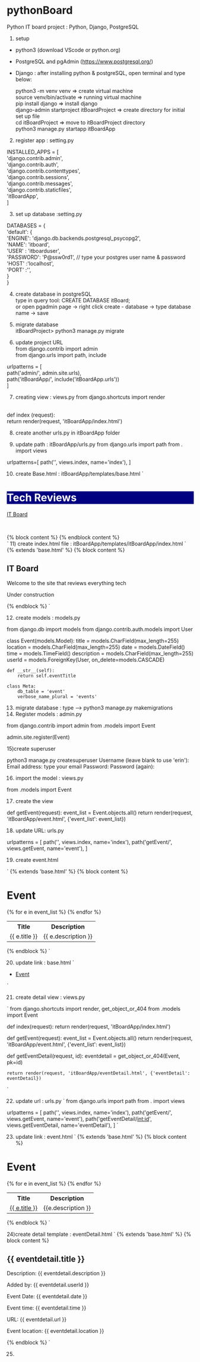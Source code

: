 # pythonBoard

Python IT board project : Python, Django, PostgreSQL

1) setup
- python3 (download VScode or python.org)

- PostgreSQL and pgAdmin (https://www.postgresql.org/)

- Django : after installing python & postgreSQL, open terminal and type below: <br>

  python3 -m venv venv => create virtual machine <br>
  source venv/bin/activate => running virtual machine<br>
  pip install django => install django<br>
  django-admin startproject itBoardProject => create directory for initial set up file<br>
  cd itBoardProject => move to itBoardProject directory<br>
  python3 manage.py startapp itBoardApp<br>

2) register app : setting.py <br>

  INSTALLED_APPS = [<br>
  'django.contrib.admin', <br>
  'django.contrib.auth',<br>
  'django.contrib.contenttypes',<br>
  'django.contrib.sessions',<br>
  'django.contrib.messages',<br>
  'django.contrib.staticfiles',<br>
  'itBoardApp',<br>
  ]<br>

3) set up database :setting.py <br>

  DATABASES = {<br>
    'default': {<br>
    'ENGINE': 'django.db.backends.postgresql_psycopg2',<br>
    'NAME': 'itboard',<br>
    'USER' : 'itboarduser', <br>
    'PASSWORD': 'P@ssw0rd1',    // type your postgres user name & password <br>
    'HOST' :'localhost',<br>
    'PORT' :'',<br>
    }<br>
  }<br>

4) create database in postgreSQL<br>
  type in query tool: CREATE DATABASE itBoard; <br>
  or open pgadmin page -> right click create - database -> type database name -> save <br>

5) migrate database <br>
  itBoardProject> python3 manage.py migrate

6) update project URL<br>
  from django.contrib import admin <br>
  from django.urls import path, include <br>

  urlpatterns = [<br>
  path('admin/', admin.site.urls),<br>
  path('itBoardApp/', include('itBoardApp.urls'))<br>
  ]
  
7) creating view : views.py
  from django.shortcuts import render <br>
  <br>
  def index (request):<br>
    return render(request, 'itBoardApp/index.html') <br>
    
    
8) create another urls.py in itBoardApp folder <br>
 
9) update path : itBoardApp/urls.py
  from django.urls import path
  from . import views

  urlpatterns=[
      path('', views.index, name='index'),
  ]

10) create Base.html : itBoardApp/templates/base.html
`
<!DOCTYPE html>
<html>
    <head>
        <title>IT Board</title>
        <link rel="stylesheet" href="//maxcdn.bootstrapcdn.com/bootstrap/3.2.0/css/bootstrap.min.css">
        <link rel="stylesheet" href="//maxcdn.bootstrapcdn.com/bootstrap/3.2.0/css/bootstrap-theme.min.css">
        <link href='//fonts.googleapis.com/css?family=Lobster&subset=latin,latin-ext' rel='stylesheet' type='text/css'>
    </head>
    <body>
        <div class='jumbotron' style="background-color: Navy; color: white;">
            <h1>Tech Reviews</h1>
        </div>
        <nav class="navbar navbar-default">
                <div class="container-fluid">
                <div class="navbar-header">
                <a class="navbar-brand" href="{% url 'index' %}">IT Board</a>
                </div>
                <ul class="nav navbar-nav">
                </ul>
                </div>
                </nav>
        <p>&nbsp;</p>
        <div class="container">
        {% block content %}
        {% endblock content %}
        </div>
    </body>
</html>
`
11) create index.html file : itBoardApp/templates/itBoardApp/index.html
`
{% extends 'base.html' %}
{% block content %}

<h2>IT Board</h2>
<p>Welcome to the site that
    reviews everything tech
</p>
<p>Under construction</p>

{%  endblock %}
`

12) create models : models.py

from django.db import models
from django.contrib.auth.models import User

class Event(models.Model):
    title = models.CharField(max_length=255)
    location = models.CharField(max_length=255)
    date = models.DateField()
    time = models.TimeField()
    description = models.CharField(max_length=255)
    userId = models.ForeignKey(User, on_delete=models.CASCADE)

    def __str__(self):
        return self.eventTitle

    class Meta:
        db_table = 'event'
        verbose_name_plural = 'events'

13) migrate database : type --> python3 manage.py makemigrations
14) Register models : admin.py
  
  from django.contrib import admin
  from .models import Event

  admin.site.register(Event)
  
15)create superuser

python3 manage.py createsuperuser
Username (leave blank to use 'erin'): 
Email address: type your email
Password: 
Password (again): 


16) import the model : views.py

from .models import Event

17) create the view 

def getEvent(request):
    event_list = Event.objects.all()
    return render(request, 'itBoardApp/event.html', {'event_list': event_list})
    
18) update URL: urls.py 

urlpatterns = [
    path('', views.index, name='index'),
    path('getEvent/', views.getEvent, name='event'),
]

19) create event.html

`
{% extends 'base.html' %}
{% block content %}
<h1>Event</h1>
<table class='table'>
 <tr>
     <th>Title</th>
     <th>Description</th>

 </tr>
 {% for e in event_list %}
   <tr>
       <td>{{ e.title }}</td>
       <td>{{ e.description }}</td>
   </tr>
 {% endfor %}
</table>
{% endblock %}
`

20) update link : base.html
`
<ul class="nav navbar-nav">
  <li><a href="{% url 'event' %}">Event</a></li>
</ul>
`

21) create detail view : views.py

`
from django.shortcuts import render, get_object_or_404
from .models import Event


def index(request):
    return render(request, 'itBoardApp/index.html')


def getEvent(request):
    event_list = Event.objects.all()
    return render(request, 'itBoardApp/event.html', {'event_list': event_list})


def getEventDetail(request, id):
    eventdetail = get_object_or_404(Event, pk=id)

    return render(request, 'itBoardApp/eventDetail.html', {'eventDetail': eventDetail})

`

22) update url : urls.py
`
from django.urls import path
from . import views

urlpatterns = [
    path('', views.index, name='index'),
    path('getEvent/', views.getEvent, name='event'),
    path('getEventDetail/<int:id>', views.getEventDetail, name='eventDetail'),
]
`

23) update link : event.html
`
{% extends 'base.html' %}
{% block content %}
<h1>Event</h1>
<table class='table'>
 <tr>
     <th>Title</th>
     <th>Description</th>

 </tr>
 {% for e in event_list %}
    <tr>
        <td><a href="{% url 'eventDetail' id=p.id %}">{{ e.title }}</a></td>
        <td> {{e.description }}</td>
    </tr>
 {% endfor %}
</table>
{% endblock %}
`

24)create detail template : eventDetail.html
`
{% extends 'base.html' %}
{% block content %}
<h2>{{ eventdetail.title }}</h2>
<p>Description: {{ eventdetail.description }} </p>
<p>Added by: {{ eventdetail.userId }}</p>
<p>Event Date: {{ eventdetail.date }}</p>
<p>Event time: {{ eventdetail.time }}</p>
<p>URL: {{ eventdetail.url }}</p>
<p>Event location: {{ eventdetail.location }}</p>

{% endblock %}
`

25)


